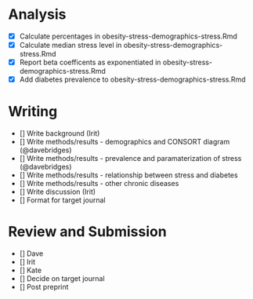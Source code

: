 # Analysis

- [x] Calculate percentages in obesity-stress-demographics-stress.Rmd
- [x] Calculate median stress level in obesity-stress-demographics-stress.Rmd
- [x] Report beta coefficents as exponentiated in obesity-stress-demographics-stress.Rmd
- [x] Add diabetes prevalence to obesity-stress-demographics-stress.Rmd

# Writing

- [] Write background  (Irit)
- [] Write methods/results - demographics and CONSORT diagram (@davebridges)
- [] Write methods/results - prevalence and paramaterization of stress (@davebridges)
- [] Write methods/results - relationship between stress and diabetes
- [] Write methods/results - other chronic diseases
- [] Write discussion  (Irit)
- [] Format for target journal

# Review and Submission

- [] Dave
- [] Irit
- [] Kate
- [] Decide on target journal
- [] Post preprint